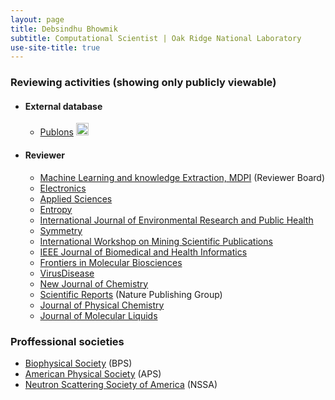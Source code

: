 ```yaml
---
layout: page
title: Debsindhu Bhowmik
subtitle: Computational Scientist | Oak Ridge National Laboratory  
use-site-title: true
---
```


### **Reviewing activities** (showing only publicly viewable)  
* #### **External database**            
    - [Publons](https://publons.com/researcher/1194490/debsindhu-bhowmik/) <a href="https://publons.com/researcher/1194490/debsindhu-bhowmik/" target="_blank"><img src="https://upload.wikimedia.org/wikipedia/commons/f/f0/Publons_logo.png" height="20"></a>        

* #### **Reviewer**    
    - [Machine Learning and knowledge Extraction, MDPI](https://www.mdpi.com/journal/make/) (Reviewer Board)    
    - [Electronics](https://www.mdpi.com/journal/electronics)  
    - [Applied Sciences](https://www.mdpi.com/journal/applsci)   
    - [Entropy](https://www.mdpi.com/journal/entropy)  
    - [International Journal of Environmental Research and Public Health](https://www.mdpi.com/journal/ijerph)  
    - [Symmetry](https://www.mdpi.com/journal/symmetry) 
    - [International Workshop on Mining Scientific Publications](https://wosp.core.ac.uk/lrec2018/)  
    - [IEEE Journal of Biomedical and Health Informatics](https://ieeexplore.ieee.org/xpl/RecentIssue.jsp?punumber=6221020)  
    - [Frontiers in Molecular Biosciences](https://www.frontiersin.org/journals/molecular-biosciences/)  
    - [VirusDisease](https://www.springer.com/journal/13337)    
    - [New Journal of Chemistry](http://www.rsc.org/journals-books-databases/about-journals/njc/)  
    - [Scientific Reports](https://www.nature.com/srep/) (Nature Publishing Group)  
    - [Journal of Physical Chemistry](https://pubs.acs.org/journal/jpcafh)  
    - [Journal of Molecular Liquids](https://www.journals.elsevier.com/journal-of-molecular-liquids/)    

### **Proffessional societies**
- [Biophysical Society](https://www.biophysics.org/) (BPS)  
- [American Physical Society](https://www.aps.org/) (APS)  
- [Neutron Scattering Society of America](https://neutronscattering.org/) (NSSA)    



